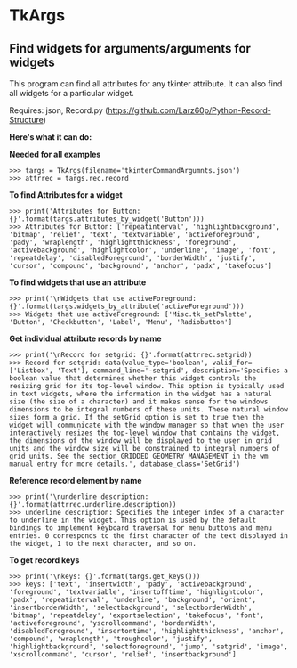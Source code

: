 # TkArgs
## Find widgets for arguments/arguments for widgets

This program can find all attributes for any tkinter attribute.
It can also find all widgets for a particular widget.

Requires: json, Record.py (https://github.com/Larz60p/Python-Record-Structure)

**Here's what it can do:**

**Needed for all examples**
```
>>> targs = TkArgs(filename='tkinterCommandArgumnts.json')
>>> attrrec = targs.rec.record
```

**To find Attributes for a widget**
```
>>> print('Attributes for Button: {}'.format(targs.attributes_by_widget('Button')))
>>> Attributes for Button: ['repeatinterval', 'highlightbackground', 'bitmap', 'relief', 'text', 'textvariable', 'activeforeground', 'pady', 'wraplength', 'highlightthickness', 'foreground', 'activebackground', 'highlightcolor', 'underline', 'image', 'font', 'repeatdelay', 'disabledForeground', 'borderWidth', 'justify', 'cursor', 'compound', 'background', 'anchor', 'padx', 'takefocus']
```

**To find widgets that use an attribute**
```
>>> print('\nWidgets that use activeForeground: {}'.format(targs.widgets_by_attribute('activeForeground')))
>>> Widgets that use activeForeground: ['Misc.tk_setPalette', 'Button', 'Checkbutton', 'Label', 'Menu', 'Radiobutton']
```

**Get individual attribute records by name**
```
>>> print('\nRecord for setgrid: {}'.format(attrrec.setgrid))
>>> Record for setgrid: data(value_type='boolean', valid_for=['Listbox', 'Text'], command_line='-setgrid', description='Specifies a boolean value that determines whether this widget controls the resizing grid for its top-level window. This option is typically used in text widgets, where the information in the widget has a natural size (the size of a character) and it makes sense for the windows dimensions to be integral numbers of these units. These natural window sizes form a grid. If the setGrid option is set to true then the widget will communicate with the window manager so that when the user interactively resizes the top-level window that contains the widget, the dimensions of the window will be displayed to the user in grid units and the window size will be constrained to integral numbers of grid units. See the section GRIDDED GEOMETRY MANAGEMENT in the wm manual entry for more details.', database_class='SetGrid')
```

**Reference record element by name**
```
>>> print('\nunderline description: {}'.format(attrrec.underline.description))
>>> underline description: Specifies the integer index of a character to underline in the widget. This option is used by the default bindings to implement keyboard traversal for menu buttons and menu entries. 0 corresponds to the first character of the text displayed in the widget, 1 to the next character, and so on.
```

**To get record keys**
```
>>> print('\nkeys: {}'.format(targs.get_keys()))
>>> keys: ['text', 'insertwidth', 'pady', 'activebackground', 'foreground', 'textvariable', 'insertofftime', 'highlightcolor', 'padx', 'repeatinterval', 'underline', 'background', 'orient', 'insertborderWidth', 'selectbackground', 'selectborderWidth', 'bitmap', 'repeatdelay', 'exportselection', 'takefocus', 'font', 'activeforeground', 'yscrollcommand', 'borderWidth', 'disabledForeground', 'insertontime', 'highlightthickness', 'anchor', 'compound', 'wraplength', 'troughcolor', 'justify', 'highlightbackground', 'selectforeground', 'jump', 'setgrid', 'image', 'xscrollcommand', 'cursor', 'relief', 'insertbackground']
```


